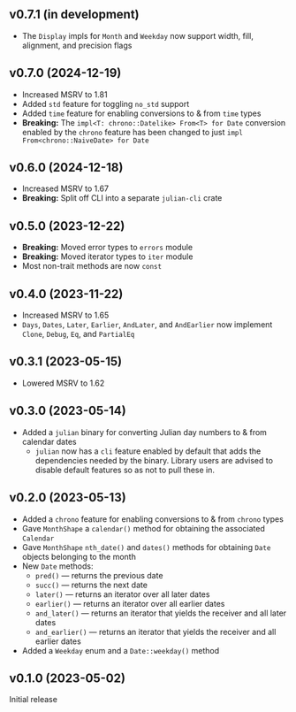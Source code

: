 v0.7.1 (in development)
-----------------------
- The `Display` impls for `Month` and `Weekday` now support width, fill,
  alignment, and precision flags

v0.7.0 (2024-12-19)
-------------------
- Increased MSRV to 1.81
- Added `std` feature for toggling `no_std` support
- Added `time` feature for enabling conversions to & from `time` types
- **Breaking:** The `impl<T: chrono::Datelike> From<T> for Date` conversion
  enabled by the `chrono` feature has been changed to just `impl
  From<chrono::NaiveDate> for Date`

v0.6.0 (2024-12-18)
-------------------
- Increased MSRV to 1.67
- **Breaking:** Split off CLI into a separate `julian-cli` crate

v0.5.0 (2023-12-22)
-------------------
- **Breaking:** Moved error types to `errors` module
- **Breaking:** Moved iterator types to `iter` module
- Most non-trait methods are now `const`

v0.4.0 (2023-11-22)
-------------------
- Increased MSRV to 1.65
- `Days`, `Dates`, `Later`, `Earlier`, `AndLater`, and `AndEarlier` now
  implement `Clone`, `Debug`, `Eq`, and `PartialEq`

v0.3.1 (2023-05-15)
-------------------
- Lowered MSRV to 1.62

v0.3.0 (2023-05-14)
-------------------
- Added a `julian` binary for converting Julian day numbers to & from calendar
  dates
    - `julian` now has a `cli` feature enabled by default that adds the
      dependencies needed by the binary.  Library users are advised to disable
      default features so as not to pull these in.

v0.2.0 (2023-05-13)
-------------------
- Added a `chrono` feature for enabling conversions to & from `chrono` types
- Gave `MonthShape` a `calendar()` method for obtaining the associated
  `Calendar`
- Gave `MonthShape` `nth_date()` and `dates()` methods for obtaining `Date`
  objects belonging to the month
- New `Date` methods:
    - `pred()` — returns the previous date
    - `succ()` — returns the next date
    - `later()` — returns an iterator over all later dates
    - `earlier()` — returns an iterator over all earlier dates
    - `and_later()` — returns an iterator that yields the receiver and all
      later dates
    - `and_earlier()` — returns an iterator that yields the receiver and all
      earlier dates
- Added a `Weekday` enum and a `Date::weekday()` method

v0.1.0 (2023-05-02)
-------------------
Initial release
